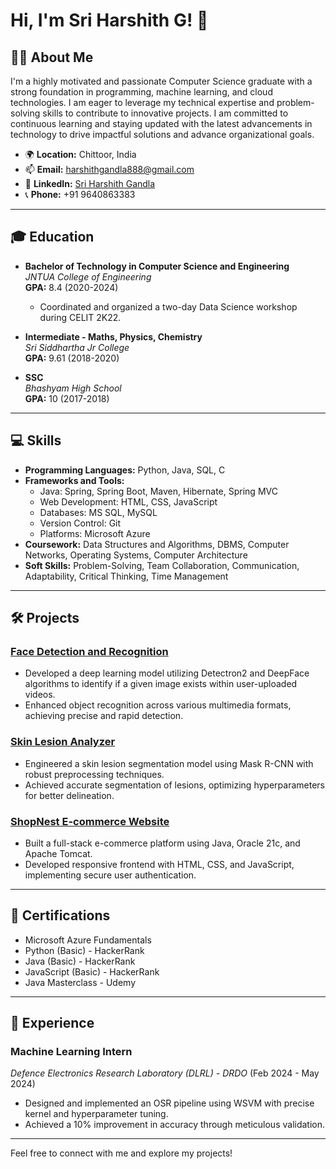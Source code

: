 # Hi, I'm Sri Harshith G! 👋

## 👨‍💻 About Me
I'm a highly motivated and passionate Computer Science graduate with a strong foundation in programming, machine learning, and cloud technologies. I am eager to leverage my technical expertise and problem-solving skills to contribute to innovative projects. I am committed to continuous learning and staying updated with the latest advancements in technology to drive impactful solutions and advance organizational goals.

- 🌍 **Location:** Chittoor, India
- 📫 **Email:** harshithgandla888@gmail.com
- 💼 **LinkedIn:** [Sri Harshith Gandla](https://www.linkedin.com/in/sri-harshith-gandla-149680237/)
- 📞 **Phone:** +91 9640863383

---

## 🎓 Education
- **Bachelor of Technology in Computer Science and Engineering**  
  *JNTUA College of Engineering*  
  **GPA:** 8.4 (2020-2024)  
  - Coordinated and organized a two-day Data Science workshop during CELIT 2K22.

- **Intermediate - Maths, Physics, Chemistry**  
  *Sri Siddhartha Jr College*  
  **GPA:** 9.61 (2018-2020)

- **SSC**  
  *Bhashyam High School*  
  **GPA:** 10 (2017-2018)

---

## 💻 Skills
- **Programming Languages:** Python, Java, SQL, C  
- **Frameworks and Tools:**  
  - Java: Spring, Spring Boot, Maven, Hibernate, Spring MVC  
  - Web Development: HTML, CSS, JavaScript  
  - Databases: MS SQL, MySQL  
  - Version Control: Git  
  - Platforms: Microsoft Azure  
- **Coursework:** Data Structures and Algorithms, DBMS, Computer Networks, Operating Systems, Computer Architecture  
- **Soft Skills:** Problem-Solving, Team Collaboration, Communication, Adaptability, Critical Thinking, Time Management

---

## 🛠️ Projects
### [Face Detection and Recognition](#)
- Developed a deep learning model utilizing Detectron2 and DeepFace algorithms to identify if a given image exists within user-uploaded videos.
- Enhanced object recognition across various multimedia formats, achieving precise and rapid detection.

### [Skin Lesion Analyzer](#)
- Engineered a skin lesion segmentation model using Mask R-CNN with robust preprocessing techniques.
- Achieved accurate segmentation of lesions, optimizing hyperparameters for better delineation.

### [ShopNest E-commerce Website](#)
- Built a full-stack e-commerce platform using Java, Oracle 21c, and Apache Tomcat.
- Developed responsive frontend with HTML, CSS, and JavaScript, implementing secure user authentication.

---

## 🏅 Certifications
- Microsoft Azure Fundamentals
- Python (Basic) - HackerRank
- Java (Basic) - HackerRank
- JavaScript (Basic) - HackerRank
- Java Masterclass - Udemy

---

## 🏢 Experience
### **Machine Learning Intern**  
*Defence Electronics Research Laboratory (DLRL) - DRDO* (Feb 2024 - May 2024)
- Designed and implemented an OSR pipeline using WSVM with precise kernel and hyperparameter tuning.
- Achieved a 10% improvement in accuracy through meticulous validation.

---

Feel free to connect with me and explore my projects!

